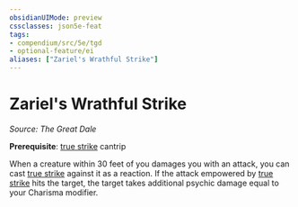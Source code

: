 ```yaml
---
obsidianUIMode: preview
cssclasses: json5e-feat
tags:
- compendium/src/5e/tgd
- optional-feature/ei
aliases: ["Zariel's Wrathful Strike"]
---
```

# Zariel's Wrathful Strike
*Source: The Great Dale*  

**Prerequisite**: [true strike](2-Mechanics/CLI/spells/true-strike.md) cantrip

When a creature within 30 feet of you damages you with an attack, you can cast [true strike](2-Mechanics/CLI/spells/true-strike.md) against it as a reaction. If the attack empowered by [true strike](2-Mechanics/CLI/spells/true-strike.md) hits the target, the target takes additional psychic damage equal to your Charisma modifier.